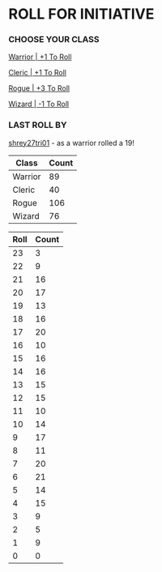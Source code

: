 # ROLL FOR INITIATIVE
### CHOOSE YOUR CLASS

[Warrior | +1 To Roll](https://github.com/benjaminsampica/benjaminsampica/issues/new?title=roll%7Cwarrior&body=Just+click+%27Submit+new+issue%27.)

[Cleric | +1 To Roll](https://github.com/benjaminsampica/benjaminsampica/issues/new?title=roll%7Ccleric&body=Just+click+%27Submit+new+issue%27.)

[Rogue | +3 To Roll](https://github.com/benjaminsampica/benjaminsampica/issues/new?title=roll%7Crogue&body=Just+click+%27Submit+new+issue%27.)

[Wizard | -1 To Roll](https://github.com/benjaminsampica/benjaminsampica/issues/new?title=roll%7Cwizard&body=Just+click+%27Submit+new+issue%27.)
### LAST ROLL BY
[shrey27tri01](https://www.github.com/shrey27tri01) - as a warrior rolled a 19!

|Class|Count|
|-|-|
|Warrior|89|
|Cleric|40|
|Rogue|106|
|Wizard|76|

|Roll|Count|
|-|-|
|23|3
|22|9
|21|16
|20|17
|19|13
|18|16
|17|20
|16|10
|15|16
|14|16
|13|15
|12|15
|11|10
|10|14
|9|17
|8|11
|7|20
|6|21
|5|14
|4|15
|3|9
|2|5
|1|9
|0|0
